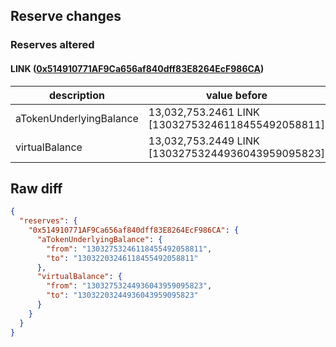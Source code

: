 ## Reserve changes

### Reserves altered

#### LINK ([0x514910771AF9Ca656af840dff83E8264EcF986CA](https://etherscan.io/address/0x514910771AF9Ca656af840dff83E8264EcF986CA))

| description | value before | value after |
| --- | --- | --- |
| aTokenUnderlyingBalance | 13,032,753.2461 LINK [13032753246118455492058811] | 13,032,203.2461 LINK [13032203246118455492058811] |
| virtualBalance | 13,032,753.2449 LINK [13032753244936043959095823] | 13,032,203.2449 LINK [13032203244936043959095823] |


## Raw diff

```json
{
  "reserves": {
    "0x514910771AF9Ca656af840dff83E8264EcF986CA": {
      "aTokenUnderlyingBalance": {
        "from": "13032753246118455492058811",
        "to": "13032203246118455492058811"
      },
      "virtualBalance": {
        "from": "13032753244936043959095823",
        "to": "13032203244936043959095823"
      }
    }
  }
}
```